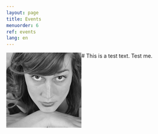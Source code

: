 ```yaml
---
layout: page
title: Events
menuorder: 6
ref: events
lang: en
---
```


<img align="left" src="/assets/picture1-thumbnail.jpg"/>
# This is a test text.
Test me.
